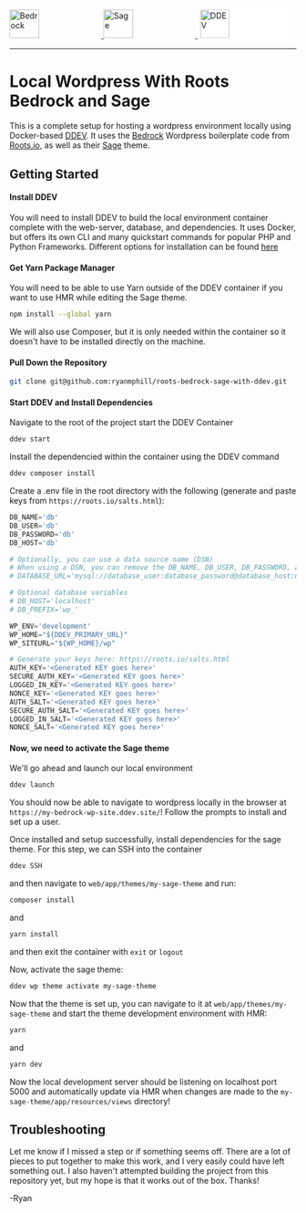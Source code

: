 <p>
  <a href="https://roots.io/bedrock/">
    <img alt="Bedrock" src="https://cdn.roots.io/app/uploads/logo-bedrock.svg" width="32%" height="50px">
  </a>
  
  <a href="https://roots.io/sage/">
    <img alt="Sage" width="32%" height="50px" src="https://camo.githubusercontent.com/816698628628ce5df08887232d124acb9057ef5b9ecbf860fbefc3c40fa3a4b9/68747470733a2f2f63646e2e726f6f74732e696f2f6170702f75706c6f6164732f6c6f676f2d736167652e737667">
  </a>


  <a href="https://ddev.com/">
    <img style="background-color: white; padding: 0.3em; border-radius: 5px;" alt="DDEV" width="32%" height="50px" src="https://camo.githubusercontent.com/130a145fe53e55281e0c11867bb89d7b9370cacc7dfe304a15a83fec05195c55/68747470733a2f2f646465762e636f6d2f6c6f676f732f646465762e737667">
  </a>

</p>

<hr>

# Local Wordpress With Roots Bedrock and Sage

This is a complete setup for hosting a wordpress environment locally using Docker-based [DDEV](https://ddev.com/). It uses the [Bedrock](https://roots.io/bedrock/) Wordpress boilerplate code from [Roots.io](https://roots.io/), as well as their [Sage](https://roots.io/sage/) theme.

## Getting Started
#### Install DDEV
You will need to install DDEV to build the local environment container complete with the web-server, database, and dependencies. It uses Docker, but offers its own CLI and many quickstart commands for popular PHP and Python Frameworks. Different options for installation can be found [here](https://ddev.readthedocs.io/en/stable/)

#### Get Yarn Package Manager
You will need to be able to use Yarn outside of the DDEV container if you want to use HMR while editing the Sage theme.
```zsh
npm install --global yarn
```
We will also use Composer, but it is only needed within the container so it doesn't have to be installed directly on the machine.

#### Pull Down the Repository
```zsh
git clone git@github.com:ryanmphill/roots-bedrock-sage-with-ddev.git
```

#### Start DDEV and Install Dependencies

Navigate to the root of the project start the DDEV Container

```zsh
ddev start
```

Install the dependencied within the container using the DDEV command

```zsh
ddev composer install
```
Create a .env file in the root directory with the following (generate and paste keys from `https://roots.io/salts.html`):

```py
DB_NAME='db'
DB_USER='db'
DB_PASSWORD='db'
DB_HOST='db'

# Optionally, you can use a data source name (DSN)
# When using a DSN, you can remove the DB_NAME, DB_USER, DB_PASSWORD, and DB_HOST variables
# DATABASE_URL='mysql://database_user:database_password@database_host:database_port/database_name'

# Optional database variables
# DB_HOST='localhost'
# DB_PREFIX='wp_'

WP_ENV='development'
WP_HOME="${DDEV_PRIMARY_URL}"
WP_SITEURL="${WP_HOME}/wp"

# Generate your keys here: https://roots.io/salts.html
AUTH_KEY='<Generated KEY goes here>'
SECURE_AUTH_KEY='<Generated KEY goes here>'
LOGGED_IN_KEY='<Generated KEY goes here>'
NONCE_KEY='<Generated KEY goes here>'
AUTH_SALT='<Generated KEY goes here>'
SECURE_AUTH_SALT='<Generated KEY goes here>'
LOGGED_IN_SALT='<Generated KEY goes here>'
NONCE_SALT='<Generated KEY goes here>'
```

#### Now, we need to activate the Sage theme
We'll go ahead and launch our local environment

```zsh
ddev launch
```

You should now be able to navigate to wordpress locally in the browser at `https://my-bedrock-wp-site.ddev.site/`! Follow the prompts to install and set up a user.

Once installed and setup successfully, install dependencies for the sage theme. For this step, we can SSH into the container
```zsh
ddev SSH
``` 
and then navigate to `web/app/themes/my-sage-theme` and run:

```bash
composer install
```
and
```bash
yarn install
```

and then exit the container with `exit` or `logout`

Now, activate the sage theme:
```zsh
ddev wp theme activate my-sage-theme
```

Now that the theme is set up, you can navigate to it at `web/app/themes/my-sage-theme` and start the theme development environment with HMR:
```zsh
yarn
```
and
```zsh
yarn dev
```
Now the local development server should be listening on localhost port 5000 and automatically update via HMR when changes are made to the `my-sage-theme/app/resources/views` directory!

## Troubleshooting
Let me know if I missed a step or if something seems off. There are a lot of pieces to put together to make this work, and I very easily could have left something out. I also haven't attempted building the project from this repository yet, but my hope is that it works out of the box. Thanks! 

-Ryan
